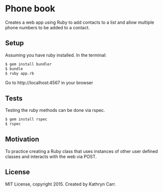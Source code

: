 Phone book
==========
Creates a web app using Ruby to add contacts to a list and allow multiple phone numbers to be added to a contact.

Setup
------
Assuming you have ruby installed. In the terminal:
```sh
$ gem install bundler
$ bundle
$ ruby app.rb
```

Go to http://localhost:4567 in your browser

Tests
-----
Testing the ruby methods can be done via rspec.

```sh
$ gem install rspec
$ rspec
```
Motivation
---------

To practice creating a Ruby class that uses instances of other user defined classes and interacts with the web via POST.

License
-------

MIT License, copyright 2015. Created by Kathryn Carr.
